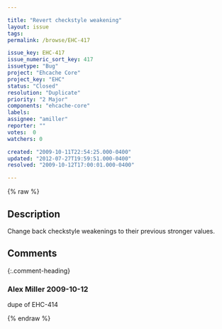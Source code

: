 ```yaml
---

title: "Revert checkstyle weakening"
layout: issue
tags: 
permalink: /browse/EHC-417

issue_key: EHC-417
issue_numeric_sort_key: 417
issuetype: "Bug"
project: "Ehcache Core"
project_key: "EHC"
status: "Closed"
resolution: "Duplicate"
priority: "2 Major"
components: "ehcache-core"
labels: 
assignee: "amiller"
reporter: ""
votes:  0
watchers: 0

created: "2009-10-11T22:54:25.000-0400"
updated: "2012-07-27T19:59:51.000-0400"
resolved: "2009-10-12T17:00:01.000-0400"

---
```




{% raw %}



## Description

<div markdown="1" class="description">

Change back checkstyle weakenings to their previous stronger values.

<module name="ParameterNumber">
          <property name="max" value="12"/>
          <property name="tokens" value="CTOR_DEF"/>
      </module>

<module name="ClassDataAbstractionCoupling">
          <property name="max" value="12"/>
      </module>
      <module name="ClassFanOutComplexity">
          <property name="max" value="36"/>
      </module>
      <module name="CyclomaticComplexity">
          <property name="severity" value="error"/>
          <property name="max" value="12"/>
      </module>

</div>

## Comments


{:.comment-heading}
### **Alex Miller** <span class="date">2009-10-12</span>

<div markdown="1" class="comment">

dupe of EHC-414

</div>



{% endraw %}
